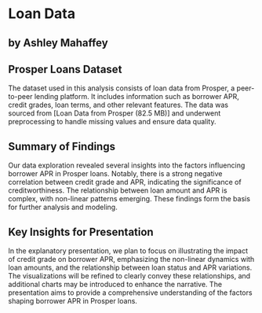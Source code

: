 # Loan Data
## by Ashley Mahaffey

## Prosper Loans Dataset

The dataset used in this analysis consists of loan data from Prosper, a peer-to-peer lending platform. It includes information such as borrower APR, credit grades, loan terms, and other relevant features. The data was sourced from [Loan Data from Prosper (82.5 MB)] and underwent preprocessing to handle missing values and ensure data quality.

## Summary of Findings

Our data exploration revealed several insights into the factors influencing borrower APR in Prosper loans. Notably, there is a strong negative correlation between credit grade and APR, indicating the significance of creditworthiness. The relationship between loan amount and APR is complex, with non-linear patterns emerging. These findings form the basis for further analysis and modeling.

## Key Insights for Presentation

In the explanatory presentation, we plan to focus on illustrating the impact of credit grade on borrower APR, emphasizing the non-linear dynamics with loan amounts, and the relationship between loan status and APR variations. The visualizations will be refined to clearly convey these relationships, and additional charts may be introduced to enhance the narrative. The presentation aims to provide a comprehensive understanding of the factors shaping borrower APR in Prosper loans.
